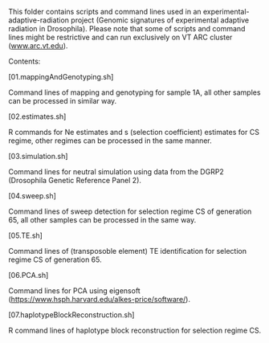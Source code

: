 This folder contains scripts and command lines used in an experimental-adaptive-radiation project (Genomic signatures of experimental adaptive radiation in Drosophila). Please note that some of scripts and command lines might be restrictive and can run exclusively on VT ARC cluster (www.arc.vt.edu).

Contents:

[01.mappingAndGenotyping.sh]

Command lines of mapping and genotyping for sample 1A, all other samples can be processed in similar way.

[02.estimates.sh]

R commands for Ne estimates and s (selection coefficient) estimates for CS regime, other regimes can be processed in the same manner.

[03.simulation.sh]

Command lines for neutral simulation using data from the DGRP2 (Drosophila Genetic Reference Panel 2).

[04.sweep.sh]

Command lines of sweep detection for selection regime CS of generation 65, all other samples can be processed in the same way.

[05.TE.sh]

Command lines of (transposoble element) TE identification for selection regime CS of generation 65.

[06.PCA.sh]

Command lines for PCA using eigensoft (https://www.hsph.harvard.edu/alkes-price/software/).

[07.haplotypeBlockReconstruction.sh]

R command lines of haplotype block reconstruction for selection regime CS.
